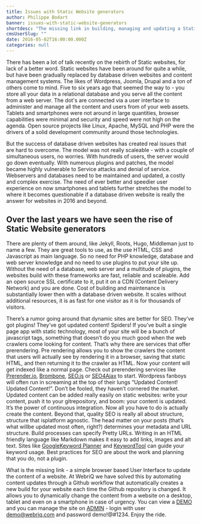 ```yaml
---
title: Issues with Static Website generators
author: Philippe Bodart
banner: issues-with-static-website-generators
shortdesc: "The missing link in building, managing and updating a Static website using the JAM Stack"
cmsUserSlug: ""
date: 2016-05-02T16:00:00.000Z
categories: null
---
```


There has been a lot of talk recently on the rebirth of Static websites, for lack of a better word. Static websites have been around for quite a while, but have been gradually replaced by database driven websites and content management systems. The likes of Wordpress, Joomla, Drupal and a ton of others come to mind. Five to six years ago that seemed the way to - you store all your data in a relational database and you serve all the content from a web server. The dot's are connected via a user interface to administer and manage all the content and users from of your web assets. 
Tablets and smartphones were not around in large quantities, browser capabilities were minimal and security and speed were not high on the agenda. Open source projects like Linux, Apache, MySQL and PHP were the drivers of a solid development community around those technologies. 

But the success of database driven websites has created real issues that are hard to overcome. The model was not really scaleable - with a couple of simultaneous users, no worries. With hundreds of users, the server would go down eventually. 
With numerous plugins and patches, the model became highly vulnerable to Service attacks and denial of service.
Webservers and databases need to be maintained and updated, a costly and complex exercise.
The need of ever better and speedier user experience on now smartphones and tablets further stretches the model to where it becomes questionable if a database driven website is really the answer for websites in 2016 and beyond.

## Over the last years we have seen the rise of Static Website generators 
There are plenty of them around, like Jekyll, Roots, Hugo, Middleman just to name a few. They are great tools to use, as the use HTML, CSS and Javascript as main language. So no need for PHP knowledge, database and web server knowledge and no need to use plugins to put your site up. Without the need of a database, web server and a multitude of plugins, the websites build with these frameworks are fast, reliable and scaleable. Add an open source SSL certificate to it, put it on a CDN (Content Delivery Network) and you are done. Cost of building and maintenance is substantially lower then with a database driven website. It scales without additional resources, it is as fast for one visitor as it is for thousands of visitors. 

There’s a rumor going around that dynamic sites are better for SEO. They’ve got plugins! They’ve got updated content! Spiders! If you’ve built a single page app with static technology, most of your site will be a bunch of javascript tags, something that doesn’t do you much good when the web crawlers come looking for content. That’s why there are services that offer prerendering. Pre rendering allows you to show the crawlers the content that users will actually see by rendering it in a browser, saving that static HTML, and then returning it to the crawler as HTML. Now your content will get indexed like a normal page. Check out prerendering services like [Prerender.io](https://prerender.io/), [Brombone](http://www.brombone.com/), [SEO.js](http://getseojs.com/) or  [SEO4Ajax](http://www.seo4ajax.com/) to start. Wordpress fanboys will often run in screaming at the top of their lungs “Updated Content! Updated Content!”. Don’t be fooled, they haven’t cornered the market. Updated content can be added really easily on static websites: write your content, push it to your gitrepository, and boom: your content is updated. It’s the power of continuous integration. Now all you have to do is actually create the content. Beyond that, quality SEO is really all about structure, structure that isplatform agnostic. The head matter on your posts (that’s what willbe updated most often, right?) determines your metadata and URL structure. Build processes can specify Pretty URLs. Writing in an HTML friendly language like Markdown makes it easy to add links, images and alt text. Sites like   [GoogleKeyword Planner](https://adwords.google.com/KeywordPlanner) and [KeywordTool](https://www.netlify.com/blog/2016/05/24/www.keywordtool.io) can guide your keyword usage. Best practices for SEO are about the work and planning that you do, not a plugin.

What is the missing link - a simple browser based User Interface to update the content of a website. At WebriQ we have solved this by automating content updates through a Github workflow that automatically creates a new build for your website each time the Github repository is changed. It allows you to dynamically change the content from a website on a desktop, tablet and even on a smartphone in case of urgency. 
You can view a [DEMO](http://demo.webriq.com) and you can manage the site on [ADMIN](http://demo.webriq.com/admin) - login with user demo@webriq.com and password demo!@#1234. Enjoy the ride.